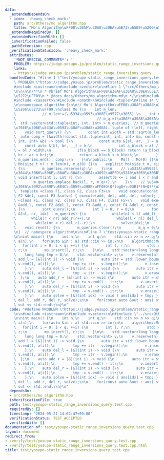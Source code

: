 ```yaml
---
data:
  _extendedDependsOn:
  - icon: ':heavy_check_mark:'
    path: src/Others/mo_algorithm.hpp
    title: "Mo's Algorithm\uFF08\u30AF\u30A8\u30EA\u5E73\u65B9\u5206\u5272\uFF09"
  _extendedRequiredBy: []
  _extendedVerifiedWith: []
  _isVerificationFailed: false
  _pathExtension: cpp
  _verificationStatusIcon: ':heavy_check_mark:'
  attributes:
    '*NOT_SPECIAL_COMMENTS*': ''
    PROBLEM: https://judge.yosupo.jp/problem/static_range_inversions_query
    links:
    - https://judge.yosupo.jp/problem/static_range_inversions_query
  bundledCode: "#line 1 \"test/yosupo-static_range_inversions_query.test.cpp\"\n#define\
    \ PROBLEM \"https://judge.yosupo.jp/problem/static_range_inversions_query\"\n\n\
    #include <iostream>\n#include <vector>\n\n#line 1 \"src/Others/mo_algorithm.hpp\"\
    \n\n\n\n/**\n * @brief Mo's Algorithm\uFF08\u30AF\u30A8\u30EA\u5E73\u65B9\u5206\
    \u5272\uFF09\n * @docs docs/Others/mo_algorithm.md\n */\n\n#include <algorithm>\n\
    #include <cassert>\n#include <cmath>\n#include <tuple>\n#line 14 \"src/Others/mo_algorithm.hpp\"\
    \n\nnamespace algorithm {\n\n// Mo's Algorithm\uFF08\u30AF\u30A8\u30EA\u5E73\u65B9\
    \u5206\u5272\uFF09.\nclass Mo {\n    int m_len;                              \
    \            // m_len:=(\u533A\u9593\u306E\u9577\u3055).\n    int m_q;       \
    \                                     // m_q:=(\u30AF\u30A8\u30EA\u6570).\n  \
    \  std::vector<std::tuple<int, int, int> > m_queries;  // m_queries[i]:=(i\u756A\
    \u76EE\u306E\u533A\u9593\u30AF\u30A8\u30EA). tuple of (left, right, index).\n\n\
    \    void sort_query() {\n        const int width = std::sqrt(m_len);\n      \
    \  auto comp = [&width](const std::tuple<int, int, int> &a, const std::tuple<int,\
    \ int, int> &b) -> bool {\n            const auto &[al, ar, _] = a;\n        \
    \    const auto &[bl, br, __] = b;\n            int a_block = al / width, b_block\
    \ = bl / width;\n            if(a_block == b_block) return (a_block & 1 ? ar >\
    \ br : ar < br);\n            return a_block < b_block;\n        };\n        std::sort(m_queries.begin(),\
    \ m_queries.end(), comp);\n    }\n\npublic:\n    Mo() : Mo(0) {}\n    explicit\
    \ Mo(size_t n) : m_len(n), m_q(0) {}\n    explicit Mo(size_t n, size_t q) : Mo(n)\
    \ {\n        m_queries.reserve(q);\n    }\n\n    // \u533A\u9593[l,r)\u306B\u3064\
    \u3044\u3066\u306E\u30AF\u30A8\u30EA\u3092\u8FFD\u52A0\u3059\u308B\uFF0E\n   \
    \ void insert(int l, int r) {\n        assert(0 <= l and l < r and r <= m_len);\n\
    \        m_queries.emplace_back(l, r, m_q++);\n    }\n    // \u5404\u30AF\u30A8\
    \u30EA\u3092\u5B9F\u884C\u3059\u308B\uFF0EO(Q*logQ+\u03B1*(N+Q)*\u221AN).\n  \
    \  template <class F1, class F2, class F3>\n    void execute(const F1 &add, const\
    \ F2 &del, const F3 &solve) { execute(add, del, add, del, solve); }\n    template\
    \ <class F1, class F2, class F3, class F4, class F5>\n    void execute(const F1\
    \ &add_l, const F2 &del_l, const F3 &add_r, const F4 &del_r, const F5 &solve)\
    \ {\n        sort_query();\n        int l = 0, r = 0;\n        for(const auto\
    \ &[nl, nr, idx] : m_queries) {\n            while(nl < l) add_l(--l);\n     \
    \       while(r < nr) add_r(r++);\n            while(l < nl) del_l(l++);\n   \
    \         while(nr < r) del_r(--r);\n            solve(idx);\n        }\n    }\n\
    \    void reset() {\n        m_queries.clear();\n        m_q = 0;\n    }\n};\n\
    \n}  // namespace algorithm\n\n\n#line 7 \"test/yosupo-static_range_inversions_query.test.cpp\"\
    \n\nint main() {\n    int n;\n    int q;\n    std::cin >> n >> q;\n\n    std::vector<int>\
    \ a(n);\n    for(auto &in : a) std::cin >> in;\n\n    algorithm::Mo mo(n);\n \
    \   for(int i = 0; i < q; ++i) {\n        int l, r;\n        std::cin >> l >>\
    \ r;\n        mo.insert(l, r);\n    }\n\n    std::vector<long long> ans(q);\n\
    \    long long tmp = 0;\n    std::vector<int> v;\n    v.reserve(n);\n    auto\
    \ add_l = [&](int i) -> void {\n        auto itr = std::lower_bound(v.begin(),\
    \ v.end(), a[i]);\n        tmp += itr - v.begin();\n        v.insert(itr, a[i]);\n\
    \    };\n    auto del_l = [&](int i) -> void {\n        auto itr = std::lower_bound(v.begin(),\
    \ v.end(), a[i]);\n        tmp -= itr - v.begin();\n        v.erase(itr);\n  \
    \  };\n    auto add_r = [&](int i) -> void {\n        auto itr = std::upper_bound(v.begin(),\
    \ v.end(), a[i]);\n        tmp += v.end() - itr;\n        v.insert(itr, a[i]);\n\
    \    };\n    auto del_r = [&](int i) -> void {\n        auto itr = std::upper_bound(v.begin(),\
    \ v.end(), a[i]);\n        tmp -= v.end() - itr;\n        v.erase(itr - 1);\n\
    \    };\n    auto solve = [&](int idx) -> void { ans[idx] = tmp; };\n    mo.execute(add_l,\
    \ del_l, add_r, del_r, solve);\n\n    for(const auto &out : ans) std::cout <<\
    \ out << std::endl;\n}\n"
  code: "#define PROBLEM \"https://judge.yosupo.jp/problem/static_range_inversions_query\"\
    \n\n#include <iostream>\n#include <vector>\n\n#include \"../src/Others/mo_algorithm.hpp\"\
    \n\nint main() {\n    int n;\n    int q;\n    std::cin >> n >> q;\n\n    std::vector<int>\
    \ a(n);\n    for(auto &in : a) std::cin >> in;\n\n    algorithm::Mo mo(n);\n \
    \   for(int i = 0; i < q; ++i) {\n        int l, r;\n        std::cin >> l >>\
    \ r;\n        mo.insert(l, r);\n    }\n\n    std::vector<long long> ans(q);\n\
    \    long long tmp = 0;\n    std::vector<int> v;\n    v.reserve(n);\n    auto\
    \ add_l = [&](int i) -> void {\n        auto itr = std::lower_bound(v.begin(),\
    \ v.end(), a[i]);\n        tmp += itr - v.begin();\n        v.insert(itr, a[i]);\n\
    \    };\n    auto del_l = [&](int i) -> void {\n        auto itr = std::lower_bound(v.begin(),\
    \ v.end(), a[i]);\n        tmp -= itr - v.begin();\n        v.erase(itr);\n  \
    \  };\n    auto add_r = [&](int i) -> void {\n        auto itr = std::upper_bound(v.begin(),\
    \ v.end(), a[i]);\n        tmp += v.end() - itr;\n        v.insert(itr, a[i]);\n\
    \    };\n    auto del_r = [&](int i) -> void {\n        auto itr = std::upper_bound(v.begin(),\
    \ v.end(), a[i]);\n        tmp -= v.end() - itr;\n        v.erase(itr - 1);\n\
    \    };\n    auto solve = [&](int idx) -> void { ans[idx] = tmp; };\n    mo.execute(add_l,\
    \ del_l, add_r, del_r, solve);\n\n    for(const auto &out : ans) std::cout <<\
    \ out << std::endl;\n}\n"
  dependsOn:
  - src/Others/mo_algorithm.hpp
  isVerificationFile: true
  path: test/yosupo-static_range_inversions_query.test.cpp
  requiredBy: []
  timestamp: '2024-05-21 14:02:47+09:00'
  verificationStatus: TEST_ACCEPTED
  verifiedWith: []
documentation_of: test/yosupo-static_range_inversions_query.test.cpp
layout: document
redirect_from:
- /verify/test/yosupo-static_range_inversions_query.test.cpp
- /verify/test/yosupo-static_range_inversions_query.test.cpp.html
title: test/yosupo-static_range_inversions_query.test.cpp
---
```

